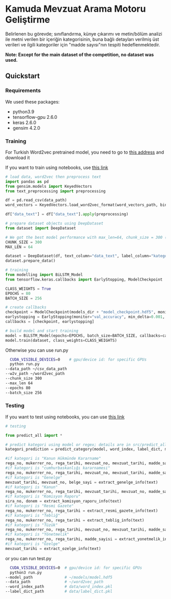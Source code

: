 # Kamuda Mevzuat Arama Motoru Geliştirme

Belirlenen bu görevde; sınıflandırma, künye çıkarımı ve metin/bölüm analizi ile metni verilen bir içeriğin kategorisinin, buna bağlı detayları verilmiş üst verileri ve ilgili kategoriler için "madde sayısı"nın tespiti hedeflenmektedir.

<b>Note: Except for the main dataset of the competition, no dataset was used.</b>

## Quickstart 

### Requirements
We used these packages:
- python3.9
- tensorflow-gpu 2.6.0
- keras 2.6.0
- gensim 4.2.0

### Training

For Turkish Word2vec pretrained model, you need to go to <a href="https://drive.google.com/drive/folders/1IBMTAGtZ4DakSCyAoA4j7Ch0Ft1aFoww">this address</a> and download it

If you want to train using notebooks, use <a href="https://github.com/idurgar/data.ml.teknofest22/blob/master/notebooks/classification.ipynb">this link</a>

```python
# load data, word2vec then preprocess text
import pandas as pd
from gensim.models import KeyedVectors
from text_preprocessing import preprocessing

df = pd.read_csv(data_path)
word_vectors = KeyedVectors.load_word2vec_format(word_vectors_path, binary=True)

df["data_text"] = df["data_text"].apply(preprocessing)

```

```python
# prepare dataset objects using DeepDataset
from dataset import DeepDataset

# We got the best model performance with max_len=64, chunk_size = 300 (if chunk_size>max_len, it will be invalid) and class_weights=True
CHUNK_SIZE = 300
MAX_LEN = 64

dataset = DeepDataset(df, text_column="data_text", label_column="kategori", chunk_size=CHUNK_SIZE, word_vectors=word_vectors, max_len=MAX_LEN)
dataset.prepare_data()

```

```python
# training
from modelling import BiLSTM_Model
from tensorflow.keras.callbacks import EarlyStopping, ModelCheckpoint

CLASS_WEIGHTS = True
EPOCHS = 80
BATCH_SIZE = 256

# create callbacks
checkpoint = ModelCheckpoint(models_dir + "model_checkpoint.hdf5", monitor='val_accuracy', verbose=1, save_best_only=True, mode='max')
earlystopping = EarlyStopping(monitor="val_accuracy", min_delta=0.001, patience=9, mode="max")
callbacks = [checkpoint, earlystopping]

# build model and start training
model = BiLSTM_Model(epochs=EPOCHS, batch_size=BATCH_SIZE, callbacks=callbacks)
model.train(dataset, class_weights=CLASS_WEIGHTS)
```

Otherwise you can use run.py

```bash
  CUDA_VISIBLE_DEVICES=0    # gpu/device id: for specific GPUs
  python run.py
--data_path ~/csv_data_path
--w2v_path ~/word2vec_path
--chunk_size 300     
--max_len 64   
--epochs 80   
--batch_size 256
```

### Testing

If you want to test using notebooks, you can use <a href="https://github.com/idurgar/data.ml.teknofest22/blob/master/notebooks/prediction.ipynb">this link</a>

```python
# testing 

from predict_all import *

# predict kategori using model or regex; details are in src/predict_all.py
kategori_prediction = predict_category(model, word_index, label_dict, max_len, text)

#if kategori is "Kanun Hükmünde Kararname"
rega_no, mukerrer_no, rega_tarihi, mevzuat_no, mevzuat_tarihi, madde_sayisi = extract_kanun_hükmünde_kararname_info(text)
#if kategori is "cumhurbaskanlığı kararnamesi"
rega_no, mukerrer_no, rega_tarihi, mevzuat_no, mevzuat_tarihi, madde_sayisi = extract_cumhurbaskanligi_kararnamesi_info(text)
#if kategori is "Genelge"
mevzuat_tarihi, mevzuat_no, belge_sayi = extract_genelge_info(text)
#if kategori is "Kanun"
rega_no, mukerrer_no, rega_tarihi, mevzuat_tarihi, mevzuat_no, madde_sayisi = extract_kanun_info(text)
#if kategori is "Komisyon Raporu"
sira_no, donem = extract_komisyon_raporu_info(text)
#if kategori is "Resmi Gazete"
rega_no, mukerrer_no, rega_tarihi = extract_resmi_gazete_info(text)
#if kategori is "Tebliğ"
rega_no, mukerrer_no, rega_tarihi = extract_teblig_info(text)
#if kategori is "Tüzük"
rega_no, mukerrer_no, rega_tarihi, mevzuat_no, mevzuat_tarihi, madde_sayisi = extract_tuzuk_info(text)
#if kategori is "Yönetmelik"
rega_no, mukerrer_no, rega_tarihi, madde_sayisi = extract_yonetmelik_info(text)
#if kategori is "Özelge"
mevzuat_tarihi = extract_ozelge_info(text)

```
or you can run test.py

```bash
  CUDA_VISIBLE_DEVICES=0  # gpu/device id: for specific GPUs
  python3 run.py
--model_path              # ~/models/model.hdf5
--data_path               # ~/word2vec_path
--word_index_path         # data/word_index.pkl     
--label_dict_path         # data/label_dict.pkl 
```